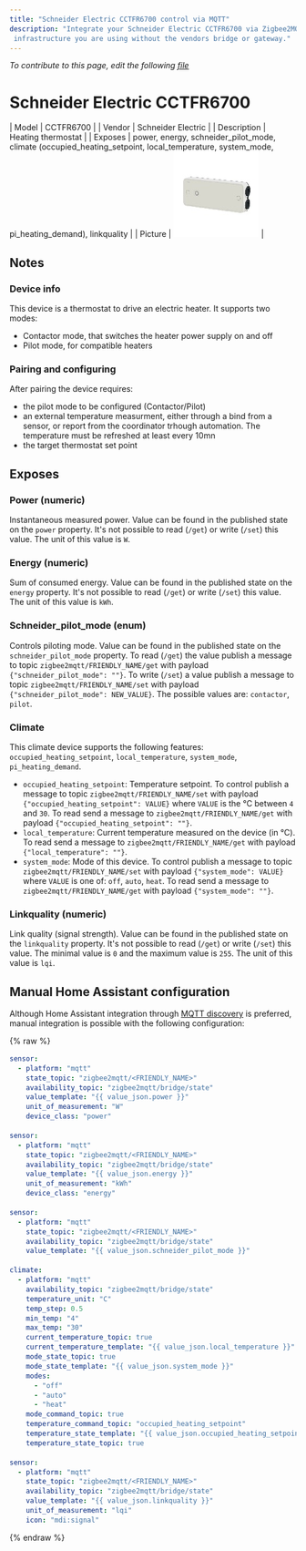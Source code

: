 ```yaml
---
title: "Schneider Electric CCTFR6700 control via MQTT"
description: "Integrate your Schneider Electric CCTFR6700 via Zigbee2MQTT with whatever smart home
 infrastructure you are using without the vendors bridge or gateway."
---
```


*To contribute to this page, edit the following
[file](https://github.com/Koenkk/zigbee2mqtt.io/blob/master/docs/devices/CCTFR6700.md)*

# Schneider Electric CCTFR6700

| Model | CCTFR6700  |
| Vendor  | Schneider Electric  |
| Description | Heating thermostat |
| Exposes | power, energy, schneider_pilot_mode, climate (occupied_heating_setpoint, local_temperature, system_mode, pi_heating_demand), linkquality |
| Picture | ![Schneider Electric CCTFR6700](../images/devices/CCTFR6700.jpg) |

## Notes


### Device info
This device is a thermostat to drive an electric heater.
It supports two modes:
- Contactor mode, that switches the heater power supply on and off
- Pilot mode, for compatible heaters

### Pairing and configuring
After pairing the device requires:
- the pilot mode to be configured (Contactor/Pilot)
- an external temperature measurment, either through a bind from a sensor, or report from the coordinator trhough automation. The temperature must be refreshed at least every 10mn
- the target thermostat set point



## Exposes

### Power (numeric)
Instantaneous measured power.
Value can be found in the published state on the `power` property.
It's not possible to read (`/get`) or write (`/set`) this value.
The unit of this value is `W`.

### Energy (numeric)
Sum of consumed energy.
Value can be found in the published state on the `energy` property.
It's not possible to read (`/get`) or write (`/set`) this value.
The unit of this value is `kWh`.

### Schneider_pilot_mode (enum)
Controls piloting mode.
Value can be found in the published state on the `schneider_pilot_mode` property.
To read (`/get`) the value publish a message to topic `zigbee2mqtt/FRIENDLY_NAME/get` with payload `{"schneider_pilot_mode": ""}`.
To write (`/set`) a value publish a message to topic `zigbee2mqtt/FRIENDLY_NAME/set` with payload `{"schneider_pilot_mode": NEW_VALUE}`.
The possible values are: `contactor`, `pilot`.

### Climate 
This climate device supports the following features: `occupied_heating_setpoint`, `local_temperature`, `system_mode`, `pi_heating_demand`.
- `occupied_heating_setpoint`: Temperature setpoint. To control publish a message to topic `zigbee2mqtt/FRIENDLY_NAME/set` with payload `{"occupied_heating_setpoint": VALUE}` where `VALUE` is the °C between `4` and `30`. To read send a message to `zigbee2mqtt/FRIENDLY_NAME/get` with payload `{"occupied_heating_setpoint": ""}`.
- `local_temperature`: Current temperature measured on the device (in °C). To read send a message to `zigbee2mqtt/FRIENDLY_NAME/get` with payload `{"local_temperature": ""}`.
- `system_mode`: Mode of this device. To control publish a message to topic `zigbee2mqtt/FRIENDLY_NAME/set` with payload `{"system_mode": VALUE}` where `VALUE` is one of: `off`, `auto`, `heat`. To read send a message to `zigbee2mqtt/FRIENDLY_NAME/get` with payload `{"system_mode": ""}`.

### Linkquality (numeric)
Link quality (signal strength).
Value can be found in the published state on the `linkquality` property.
It's not possible to read (`/get`) or write (`/set`) this value.
The minimal value is `0` and the maximum value is `255`.
The unit of this value is `lqi`.

## Manual Home Assistant configuration
Although Home Assistant integration through [MQTT discovery](../integration/home_assistant) is preferred,
manual integration is possible with the following configuration:


{% raw %}
```yaml
sensor:
  - platform: "mqtt"
    state_topic: "zigbee2mqtt/<FRIENDLY_NAME>"
    availability_topic: "zigbee2mqtt/bridge/state"
    value_template: "{{ value_json.power }}"
    unit_of_measurement: "W"
    device_class: "power"

sensor:
  - platform: "mqtt"
    state_topic: "zigbee2mqtt/<FRIENDLY_NAME>"
    availability_topic: "zigbee2mqtt/bridge/state"
    value_template: "{{ value_json.energy }}"
    unit_of_measurement: "kWh"
    device_class: "energy"

sensor:
  - platform: "mqtt"
    state_topic: "zigbee2mqtt/<FRIENDLY_NAME>"
    availability_topic: "zigbee2mqtt/bridge/state"
    value_template: "{{ value_json.schneider_pilot_mode }}"

climate:
  - platform: "mqtt"
    availability_topic: "zigbee2mqtt/bridge/state"
    temperature_unit: "C"
    temp_step: 0.5
    min_temp: "4"
    max_temp: "30"
    current_temperature_topic: true
    current_temperature_template: "{{ value_json.local_temperature }}"
    mode_state_topic: true
    mode_state_template: "{{ value_json.system_mode }}"
    modes: 
      - "off"
      - "auto"
      - "heat"
    mode_command_topic: true
    temperature_command_topic: "occupied_heating_setpoint"
    temperature_state_template: "{{ value_json.occupied_heating_setpoint }}"
    temperature_state_topic: true

sensor:
  - platform: "mqtt"
    state_topic: "zigbee2mqtt/<FRIENDLY_NAME>"
    availability_topic: "zigbee2mqtt/bridge/state"
    value_template: "{{ value_json.linkquality }}"
    unit_of_measurement: "lqi"
    icon: "mdi:signal"
```
{% endraw %}


